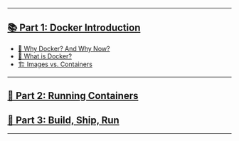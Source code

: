 <!-- _sidebar.md -->

---

## [📚 Part 1: Docker Introduction](/README)

* [🎯 Why Docker? And Why Now?](/docker-intro)
* [🐳 What is Docker?](/#what-is-docker)
* [🏗️ Images vs. Containers](/#images-vs-containers-the-core-concepts)

---
## [🏃 Part 2: Running Containers ](/running-containers)

## [🚀 Part 3: Build, Ship, Run](/build-ship-run)

---